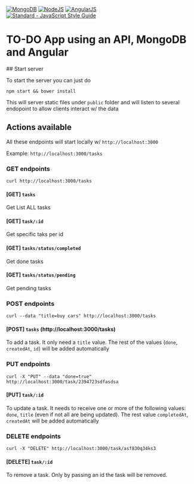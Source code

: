 [![MongoDB](https://github.com/FransLopez/logo-images/blob/master/logos/mongodb.png)](https://www.mongodb.com/)
[![NodeJS](https://github.com/FransLopez/logo-images/blob/master/logos/nodejs.png)](https://nodejs.org/)
[![AngularJS](https://github.com/FransLopez/logo-images/blob/master/logos/angularjs.png)](https://angularjs.org/)  
[![Standard - JavaScript Style Guide](https://img.shields.io/badge/code%20style-standard-brightgreen.svg)](http://standardjs.com/)

# TO-DO App using an API, MongoDB and Angular

## Start server

To start the server you can just do

```
npm start && bower install
```

This will server static files under `public` folder and will listen to several endopoint to allow clients interact w/ the data

## Actions available

All these endpoints will start locally w/ `http://localhost:3000` 

Example: `http://localhost:3000/tasks`

### GET endpoints

```
curl http://localhost:3000/tasks
```

#### [GET] `tasks`

Get List ALL tasks

#### [GET] `task/:id` 

Get specific taks per id

#### [GET] `tasks/status/completed` 

Get done tasks

#### [GET] `tasks/status/pending` 

Get pending tasks

### POST endpoints

```
curl --data "title=buy cars" http://localhost:3000/tasks
```

#### [POST] `tasks` (http://localhost:3000/tasks)

To add a task. It only need a `title` value. The rest of the values (`done`, `createdAt`, `id`) will be added automatically

### PUT endpoints

```
curl -X "PUT" --data "done=true" http://localhost:3000/task/2394723sdfasdsa
```

#### [PUT] `task/:id` 

To update a task. It needs to receive one or more of the following values: `done`, `title` (even if not all are being updated). The rest value `completedAt`, `createdAt` will be added automatically

### DELETE endpoints

```
curl -X "DELETE" http://localhost:3000/task/asf830q34ks3
```

#### [DELETE] `task/:id` 

To remove a task. Only by passing an id the task will be removed.

